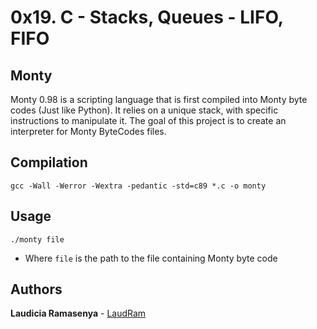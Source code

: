 # 0x19. C - Stacks, Queues - LIFO, FIFO
##  Monty
Monty 0.98 is a scripting language that is first compiled into Monty byte codes (Just like Python). It relies on a unique stack, with specific instructions to manipulate it. The goal of this project is to create an interpreter for Monty ByteCodes files.
## Compilation
```
gcc -Wall -Werror -Wextra -pedantic -std=c89 *.c -o monty
```
## Usage
```
./monty file
```
- Where `file` is the path to the file containing Monty byte code
## Authors
**Laudicia Ramasenya** - [LaudRam](https://github.com/LaudRam)
